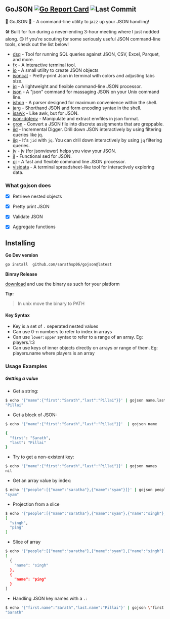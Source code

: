 ## GoJSON  [![Go Report Card](https://goreportcard.com/badge/github.com/sarathsp06/gojson)](https://goreportcard.com/report/github.com/sarathsp06/gojson) ![Last Commit](https://img.shields.io/github/last-commit/sarathsp06/gojson.svg)
🎉 GoJSON 🚀 - A command-line utility to jazz up your JSON handling!

🛠️ Built for fun during a never-ending 3-hour meeting where I just nodded along. 🙃 If you're scouting for some seriously useful JSON command-line tools, check out the list below!
* [dsq](https://github.com/multiprocessio/dsq) - Tool for running SQL queries against JSON, CSV, Excel, Parquet, and more.
* [fx](https://github.com/antonmedv/fx) - A interactive terminal tool.
* [jo](https://github.com/jpmens/jo) - A small utility to create JSON objects
* [jsoncat](https://github.com/pantuza/jsoncat) - Pretty-print Json in terminal with colors and adjusting tabs size.
* [jq](http://stedolan.github.io/jq/) - A lightweight and flexible command-line JSON processor.
* [json](http://trentm.com/json/) - A "json" command for massaging JSON on your Unix command line.
* [jshon](http://kmkeen.com/jshon/) - A parser designed for maximum convenience within the shell.
* [jarg](http://jdp.github.io/jarg/) - Shorthand JSON and form encoding syntax in the shell.
* [jsawk](https://github.com/micha/jsawk) - Like awk, but for JSON.
* [json-dotenv](https://github.com/decryptus/json-dotenv) - Manipulate and extract envfiles in json format.
* [gron](https://github.com/tomnomnom/gron) - Convert a JSON file into discrete assignments that are greppable.
* [jid](https://github.com/simeji/jid) - Incremental Digger. Drill down JSON interactively by using filtering queries like jq.
* [jiq](https://github.com/fiatjaf/jiq) - It's `jid` with `jq`. You can drill down interactively by using `jq` filtering queries.
* [jv](https://github.com/maxzender/jv) - jv (for jsonviewer) helps you view your JSON.
* [jl](https://github.com/chrisdone/jl) - Functional sed for JSON.
* [oj](https://github.com/ohler55/ojg) - A fast and flexible command line JSON processor.
* [visidata](https://github.com/saulpw/visidata) - A terminal spreadsheet-like tool for interactively exploring data.


### What gojson does

- [x] Retrieve nested objects
- [x] Pretty print JSON
- [x] Validate JSON
- [x] Aggregate functions


## Installing

**Go Dev version**

```sh
go install  github.com/sarathsp06/gojson@latest
```

**Binray Release**

[download](https://github.com/sarathsp06/gojson/releases) and use the binary as such for your platform


**Tip:**
> In unix move the binary to PATH

#### Key Syntax

- Key is a set of `.` seperated nested values
- Can use 0-n numbers to refer to index in arrays
- Can use `lower:upper` syntax to refer to a range of an array. Eg: players.1:3 
- Can use keys of inner objects directly on arrays or range of them. Eg:  players.name where players is an array

### Usage Examples

##### Getting a value 

- Get a string:

```sh
$ echo '{"name":{"first":"Sarath","last":"Pillai"}}' | gojson name.last
"Pillai"
```

- Get a block of JSON:

```sh
$ echo '{"name":{"first":"Sarath","last":"Pillai"}}'  | gojson name

{
  "first": "Sarath",
  "last": "Pillai"
}
```

- Try to get a non-existent key:

```sh
$ echo '{"name":{"first":"Sarath","last":"Pillai"}}' | gojson names
nil

```

- Get an array value by index:

```sh
$ echo '{"people":[{"name":"saratha"},{"name":"syam"}]}' | gojson people.1.name
"syam"
```

- Projection from a slice

```sh
$ echo '{"people":[{"name":"saratha"},{"name":"syam"},{"name":"singh"},{"name":"ping"}]}' | gojson people.2:.name 
[
  "singh",
  "ping"
]
```

- Slice of array

```sh
$ echo '{"people":[{"name":"saratha"},{"name":"syam"},{"name":"singh"},{"name":"ping"}]}' | gojson people.2:5
[
  {
    "name": "singh"
  },
  {
    "name": "ping"
  }
]
```

- Handling JSON key names with a `.`:

```sh
$ echo '{"first.name":"Sarath","last.name":"Pillai"}' | gojson \"first.name\"
"Sarath"
```
